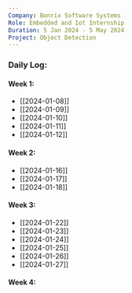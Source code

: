 ```yaml
---
Company: Bonrix Software Systems
Role: Embedded and Iot Internship
Duration: 5 Jan 2024 - 5 May 2024
Project: Object Detection
---
```

### Daily Log:
#### Week 1:
- [[2024-01-08]]
- [[2024-01-09]]
- [[2024-01-10]]
- [[2024-01-11]]
- [[2024-01-12]]
#### Week 2:
- [[2024-01-16]]
- [[2024-01-17]]
- [[2024-01-18]]
#### Week 3:
- [[2024-01-22]]
- [[2024-01-23]]
- [[2024-01-24]]
- [[2024-01-25]]
- [[2024-01-26]]
- [[2024-01-27]]
#### Week 4:
